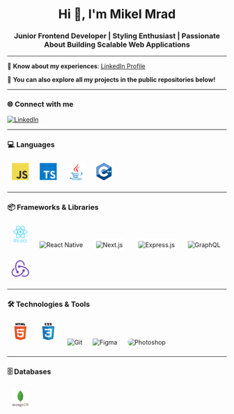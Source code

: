 <h1 align="center">Hi 👋, I'm Mikel Mrad</h1>
<h3 align="center">Junior Frontend Developer | Styling Enthusiast | Passionate About Building Scalable Web Applications</h3>

---

📄 **Know about my experiences**: [LinkedIn Profile](https://www.linkedin.com/in/mikel-mrad-71aa34301/)

🧠 **You can also explore all my projects in the public repositories below!**

---

### 🌐 Connect with me
<p align="left">
  <a href="https://linkedin.com/in/mikel-mrad-71aa34301/" target="_blank">
    <img src="https://raw.githubusercontent.com/rahuldkjain/github-profile-readme-generator/master/src/images/icons/Social/linked-in-alt.svg" alt="LinkedIn" height="30" width="40" style="margin-right:10px;" />
  </a>
</p>

---

### 💻 Languages
<p>
  <img src="https://raw.githubusercontent.com/devicons/devicon/master/icons/javascript/javascript-original.svg" alt="JavaScript" width="40" height="40" style="margin: 10px;" />
  <img src="https://raw.githubusercontent.com/devicons/devicon/master/icons/typescript/typescript-original.svg" alt="TypeScript" width="40" height="40" style="margin: 10px;" />
  <img src="https://raw.githubusercontent.com/devicons/devicon/master/icons/java/java-original.svg" alt="Java" width="40" height="40" style="margin: 10px;" />
  <img src="https://raw.githubusercontent.com/devicons/devicon/master/icons/cplusplus/cplusplus-original.svg" alt="C++" width="40" height="40" style="margin: 10px;" />
</p>

---

### 📦 Frameworks & Libraries
<p>
  <img src="https://raw.githubusercontent.com/devicons/devicon/master/icons/react/react-original-wordmark.svg" alt="React" width="40" height="40" style="margin: 10px;" />
  <img src="https://reactnative.dev/img/header_logo.svg" alt="React Native" width="40" height="40" style="margin: 10px;" />
  <img src="[https://upload.wikimedia.org/wikipedia/commons/8/8e/Nextjs-logo.svg](https://www.google.com/url?sa=i&url=https%3A%2F%2Fseeklogo.com%2Fvector-logo%2F321806%2Fnext-js&psig=AOvVaw33AaugGf5hQh3Vlgpsh7Ae&ust=1749532865549000&source=images&cd=vfe&opi=89978449&ved=0CBQQjRxqFwoTCJCZ7PnL440DFQAAAAAdAAAAABAE)" alt="Next.js" width="40" height="40" style="margin: 10px; background-color: white; padding: 6px; border-radius: 8px;" />
  <img src="https://raw.githubusercontent.com/UtkarshVerma128/ExpressJS-logo/master/express.png" alt="Express.js" width="40" height="40" style="margin: 10px; background-color: white; padding: 6px; border-radius: 8px;" />
  <img src="https://www.vectorlogo.zone/logos/graphql/graphql-icon.svg" alt="GraphQL" width="40" height="40" style="margin: 10px;" />
  <img src="https://raw.githubusercontent.com/devicons/devicon/master/icons/redux/redux-original.svg" alt="Redux" width="40" height="40" style="margin: 10px;" />
</p>

---

### 🛠️ Technologies & Tools
<p>
  <img src="https://raw.githubusercontent.com/devicons/devicon/master/icons/html5/html5-original-wordmark.svg" alt="HTML5" width="40" height="40" style="margin: 10px;" />
  <img src="https://raw.githubusercontent.com/devicons/devicon/master/icons/css3/css3-original-wordmark.svg" alt="CSS3" width="40" height="40" style="margin: 10px;" />
  <img src="https://www.vectorlogo.zone/logos/git-scm/git-scm-icon.svg" alt="Git" width="40" height="40" style="margin: 10px;" />
  <img src="https://www.vectorlogo.zone/logos/figma/figma-icon.svg" alt="Figma" width="40" height="40" style="margin: 10px;" />
  <img src="https://upload.wikimedia.org/wikipedia/commons/a/af/Adobe_Photoshop_CC_icon.svg" alt="Photoshop" width="40" height="40" style="margin: 10px; background-color: white; border-radius: 8px;" />
</p>

---

### 🗄️ Databases
<p>
  <img src="https://raw.githubusercontent.com/devicons/devicon/master/icons/mongodb/mongodb-original-wordmark.svg" alt="MongoDB" width="40" height="40" style="margin: 10px;" />
</p>
